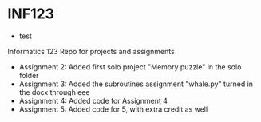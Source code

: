 INF123
======
- test

Informatics 123 Repo for projects and assignments

- Assignment 2: Added first solo project "Memory puzzle" in the solo folder
- Assignment 3: Added the subroutines assignment "whale.py" turned in the docx through eee
- Assignment 4: Added code for Assignment 4
- Assignment 5: Added code for 5, with extra credit as well

